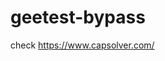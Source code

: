 # geetest-bypass
check https://www.capsolver.com/ 





















                                                                                                